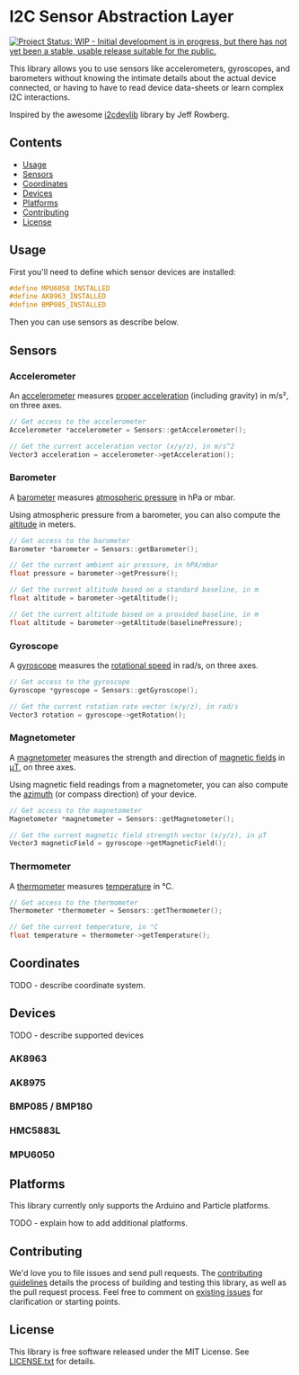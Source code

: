 # I2C Sensor Abstraction Layer

[![Project Status: WIP - Initial development is in progress, but there has not yet been a stable, usable release suitable for the public.](http://www.repostatus.org/badges/latest/wip.svg)](http://www.repostatus.org/#wip)

This library allows you to use sensors like accelerometers, gyroscopes, and barometers without knowing the intimate details about the actual device connected, or having to have to read device data-sheets or learn complex I2C interactions.

Inspired by the awesome [i2cdevlib](https://github.com/jrowberg/i2cdevlib) library by Jeff Rowberg.

## Contents

- [Usage](#usage)
- [Sensors](#sensors)
- [Coordinates](#coordinates)
- [Devices](#devices)
- [Platforms](#platforms)
- [Contributing](#contributing)
- [License](#license)


## Usage

First you'll need to define which sensor devices are installed:

```c++
#define MPU6050_INSTALLED
#define AK8963_INSTALLED
#define BMP085_INSTALLED
```

Then you can use sensors as describe below.


## Sensors

### Accelerometer

An [accelerometer](https://en.wikipedia.org/wiki/Accelerometer) measures [proper acceleration](https://en.wikipedia.org/wiki/Proper_acceleration) (including gravity) in m/s², on three axes.

```c++
// Get access to the accelerometer
Accelerometer *accelerometer = Sensors::getAccelerometer();

// Get the current acceleration vector (x/y/z), in m/s^2
Vector3 acceleration = accelerometer->getAcceleration();
```

### Barometer

A [barometer](https://en.wikipedia.org/wiki/Barometer) measures [atmospheric pressure](https://en.wikipedia.org/wiki/Atmospheric_pressure) in hPa or mbar.

Using atmospheric pressure from a barometer, you can also compute the [altitude](https://en.wikipedia.org/wiki/Altitude) in meters.

```c++
// Get access to the barometer
Barometer *barometer = Sensors::getBarometer();

// Get the current ambient air pressure, in hPA/mbar
float pressure = barometer->getPressure();

// Get the current altitude based on a standard baseline, in m
float altitude = barometer->getAltitude();

// Get the current altitude based on a provided baseline, in m
float altitude = barometer->getAltitude(baselinePressure);
```

### Gyroscope

A [gyroscope](https://en.wikipedia.org/wiki/Gyroscope) measures the [rotational speed](https://en.wikipedia.org/wiki/Rotational_speed) in rad/s, on three axes.

```c++
// Get access to the gyroscope
Gyroscope *gyroscope = Sensors::getGyroscope();

// Get the current rotation rate vector (x/y/z), in rad/s
Vector3 rotation = gyroscope->getRotation();
```

### Magnetometer

A [magnetometer](https://en.wikipedia.org/wiki/Magnetometer) measures the strength and direction of [magnetic fields](https://en.wikipedia.org/wiki/Magnetic_field) in [μT](https://en.wikipedia.org/wiki/Tesla_(unit)), on three axes.

Using magnetic field readings from a magnetometer, you can also compute the [azimuth](https://en.wikipedia.org/wiki/Azimuth) (or compass direction) of your device.

```c++
// Get access to the magnetometer
Magnetometer *magnetometer = Sensors::getMagnetometer();

// Get the current magnetic field strength vector (x/y/z), in μT
Vector3 magneticField = gyroscope->getMagneticField();
```

### Thermometer

A [thermometer](https://en.wikipedia.org/wiki/Thermometer) measures [temperature](https://en.wikipedia.org/wiki/Temperature) in °C.

```c++
// Get access to the thermometer
Thermometer *thermometer = Sensors::getThermometer();

// Get the current temperature, in °C
float temperature = thermometer->getTemperature();
```


## Coordinates

TODO - describe coordinate system.


## Devices

TODO - describe supported devices

### AK8963
### AK8975
### BMP085 / BMP180
### HMC5883L
### MPU6050


## Platforms

This library currently only supports the Arduino and Particle platforms.

TODO - explain how to add additional platforms.


## Contributing

We'd love you to file issues and send pull requests. The [contributing guidelines](CONTRIBUTING.md) details the process of building and testing this library, as well as the pull request process. Feel free to comment on [existing issues](https://github.com/loopj/i2cdevlib-hal/issues) for clarification or starting points.


## License

This library is free software released under the MIT License. See [LICENSE.txt](LICENSE.txt) for details.
